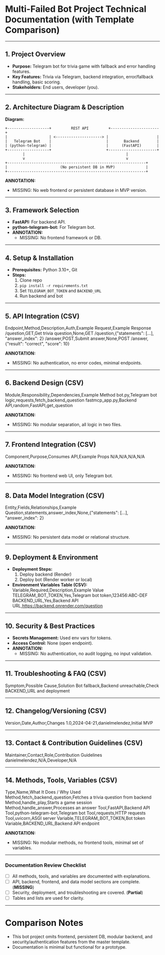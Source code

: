 # Multi-Failed Bot Project Technical Documentation (with Template Comparison)

---

## 1. Project Overview
- **Purpose:** Telegram bot for trivia game with fallback and error handling features.
- **Key Features:** Trivia via Telegram, backend integration, error/fallback handling, basic scoring.
- **Stakeholders:** End users, developer (you).

---

## 2. Architecture Diagram & Description

**Diagram:**
```
+-------------------+         REST API         +----------------------+
|                   | <---------------------> |                      |
|   Telegram Bot    |                         |       Backend        |
| (python-telegram) |                         |      (FastAPI)       |
+-------------------+                         +----------------------+
        |                                              |
        v                                              v
+---------------------------------------------------------------+
|                        (No persistent DB in MVP)              |
+---------------------------------------------------------------+
```
**ANNOTATION:**
- MISSING: No web frontend or persistent database in MVP version.

---

## 3. Framework Selection
- **FastAPI:** For backend API.
- **python-telegram-bot:** For Telegram bot.
- **ANNOTATION:**
  - MISSING: No frontend framework or DB.

---

## 4. Setup & Installation
- **Prerequisites:** Python 3.10+, Git
- **Steps:**
  1. Clone repo
  2. `pip install -r requirements.txt`
  3. Set `TELEGRAM_BOT_TOKEN` and `BACKEND_URL`
  4. Run backend and bot

---

## 5. API Integration (CSV)

Endpoint,Method,Description,Auth,Example Request,Example Response
/question,GET,Get trivia question,None,GET /question,{"statements": [...], "answer_index": 2}
/answer,POST,Submit answer,None,POST /answer,{"result": "correct", "score": 10}

**ANNOTATION:**
- MISSING: No authentication, no error codes, minimal endpoints.

---

## 6. Backend Design (CSV)

Module,Responsibility,Dependencies,Example Method
bot.py,Telegram bot logic,requests,fetch_backend_question
fastmcp_app.py,Backend API,random,FastAPI,get_question

**ANNOTATION:**
- MISSING: No modular separation, all logic in two files.

---

## 7. Frontend Integration (CSV)

Component,Purpose,Consumes API,Example Props
N/A,N/A,N/A,N/A

**ANNOTATION:**
- MISSING: No frontend web UI, only Telegram bot.

---

## 8. Data Model Integration (CSV)

Entity,Fields,Relationships,Example
Question,statements,answer_index,None,{"statements": [...], "answer_index": 2}

**ANNOTATION:**
- MISSING: No persistent data model or relational structure.

---

## 9. Deployment & Environment
- **Deployment Steps:**
  1. Deploy backend (Render)
  2. Deploy bot (Render worker or local)
- **Environment Variables Table (CSV):**
Variable,Required,Description,Example Value
TELEGRAM_BOT_TOKEN,Yes,Telegram bot token,123456:ABC-DEF
BACKEND_URL,Yes,Backend API URL,https://backend.onrender.com/question

---

## 10. Security & Best Practices
- **Secrets Management:** Used env vars for tokens.
- **Access Control:** None (open endpoint).
- **ANNOTATION:**
  - MISSING: No authentication, no audit logging, no input validation.

---

## 11. Troubleshooting & FAQ (CSV)

Symptom,Possible Cause,Solution
Bot fallback,Backend unreachable,Check BACKEND_URL and deployment

---

## 12. Changelog/Versioning (CSV)
Version,Date,Author,Changes
1.0,2024-04-21,danielmelendez,Initial MVP

---

## 13. Contact & Contribution Guidelines (CSV)
Maintainer,Contact,Role,Contribution Guidelines
danielmelendez,N/A,Developer,N/A

---

## 14. Methods, Tools, Variables (CSV)
Type,Name,What It Does / Why Used
Method,fetch_backend_question,Fetches a trivia question from backend
Method,handle_play,Starts a game session
Method,handle_answer,Processes an answer
Tool,FastAPI,Backend API
Tool,python-telegram-bot,Telegram bot
Tool,requests,HTTP requests
Tool,uvicorn,ASGI server
Variable,TELEGRAM_BOT_TOKEN,Bot token
Variable,BACKEND_URL,Backend API endpoint

**ANNOTATION:**
- MISSING: No modular methods, no frontend tools, minimal set of variables.

---

### Documentation Review Checklist
- [ ] All methods, tools, and variables are documented with explanations.
- [ ] API, backend, frontend, and data model sections are complete. (**MISSING**)
- [ ] Security, deployment, and troubleshooting are covered. (**Partial**)
- [ ] Tables and lists are used for clarity.

---

# Comparison Notes
- This bot project omits frontend, persistent DB, modular backend, and security/authentication features from the master template.
- Documentation is minimal but functional for a prototype.
